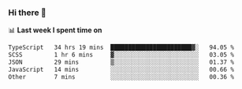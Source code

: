 ### Hi there 👋

<!--
**DBvc/DBvc** is a ✨ _special_ ✨ repository because its `README.md` (this file) appears on your GitHub profile.

Here are some ideas to get you started:

- 🔭 I’m currently working on ...
- 🌱 I’m currently learning ...
- 👯 I’m looking to collaborate on ...
- 🤔 I’m looking for help with ...
- 💬 Ask me about ...
- 📫 How to reach me: ...
- 😄 Pronouns: ...
- ⚡ Fun fact: ...
-->

📊 **Last week I spent time on**
<!--START_SECTION:waka-->

```txt
TypeScript   34 hrs 19 mins  ███████████████████████▓░   94.05 %
SCSS         1 hr 6 mins     ▓░░░░░░░░░░░░░░░░░░░░░░░░   03.05 %
JSON         29 mins         ▒░░░░░░░░░░░░░░░░░░░░░░░░   01.37 %
JavaScript   14 mins         ░░░░░░░░░░░░░░░░░░░░░░░░░   00.66 %
Other        7 mins          ░░░░░░░░░░░░░░░░░░░░░░░░░   00.36 %
```

<!--END_SECTION:waka-->
